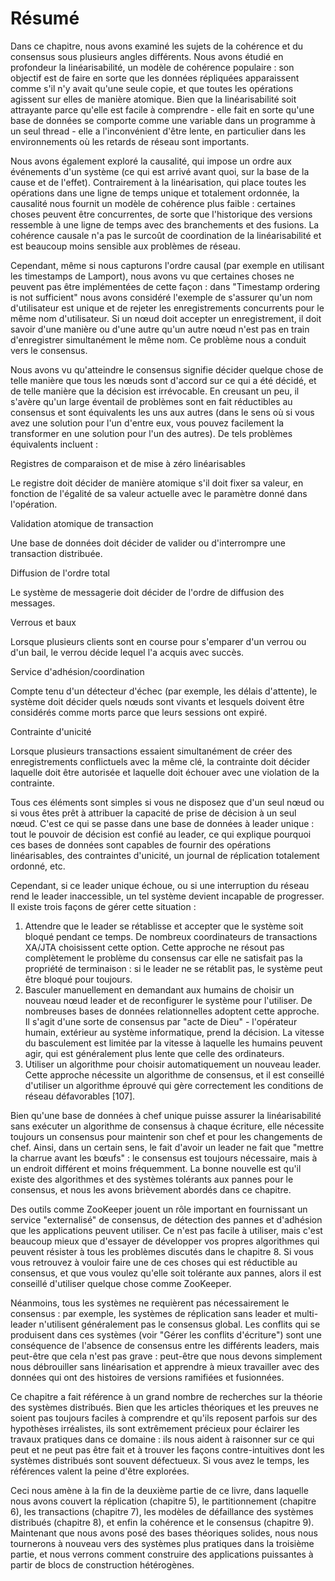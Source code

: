 # Résumé

Dans ce chapitre, nous avons examiné les sujets de la cohérence et du consensus sous plusieurs angles différents. Nous avons étudié en profondeur la linéarisabilité, un modèle de cohérence populaire : son objectif est de faire en sorte que les données répliquées apparaissent comme s'il n'y avait qu'une seule copie, et que toutes les opérations agissent sur elles de manière atomique. Bien que la linéarisabilité soit attrayante parce qu'elle est facile à comprendre - elle fait en sorte qu'une base de données se comporte comme une variable dans un programme à un seul thread - elle a l'inconvénient d'être lente, en particulier dans les environnements où les retards de réseau sont importants.

Nous avons également exploré la causalité, qui impose un ordre aux événements d'un système (ce qui est arrivé avant quoi, sur la base de la cause et de l'effet). Contrairement à la linéarisation, qui place toutes les opérations dans une ligne de temps unique et totalement ordonnée, la causalité nous fournit un modèle de cohérence plus faible : certaines choses peuvent être concurrentes, de sorte que l'historique des versions ressemble à une ligne de temps avec des branchements et des fusions. La cohérence causale n'a pas le surcoût de coordination de la linéarisabilité et est beaucoup moins sensible aux problèmes de réseau.

Cependant, même si nous capturons l'ordre causal (par exemple en utilisant les timestamps de Lamport), nous avons vu que certaines choses ne peuvent pas être implémentées de cette façon : dans "Timestamp ordering is not sufficient" nous avons considéré l'exemple de s'assurer qu'un nom d'utilisateur est unique et de rejeter les enregistrements concurrents pour le même nom d'utilisateur. Si un nœud doit accepter un enregistrement, il doit savoir d'une manière ou d'une autre qu'un autre nœud n'est pas en train d'enregistrer simultanément le même nom. Ce problème nous a conduit vers le consensus.

Nous avons vu qu'atteindre le consensus signifie décider quelque chose de telle manière que tous les nœuds sont d'accord sur ce qui a été décidé, et de telle manière que la décision est irrévocable. En creusant un peu, il s'avère qu'un large éventail de problèmes sont en fait réductibles au consensus et sont équivalents les uns aux autres (dans le sens où si vous avez une solution pour l'un d'entre eux, vous pouvez facilement la transformer en une solution pour l'un des autres). De tels problèmes équivalents incluent :

Registres de comparaison et de mise à zéro linéarisables

Le registre doit décider de manière atomique s'il doit fixer sa valeur, en fonction de l'égalité de sa valeur actuelle avec le paramètre donné dans l'opération.

Validation atomique de transaction

Une base de données doit décider de valider ou d'interrompre une transaction distribuée.

Diffusion de l'ordre total

Le système de messagerie doit décider de l'ordre de diffusion des messages.

Verrous et baux

Lorsque plusieurs clients sont en course pour s'emparer d'un verrou ou d'un bail, le verrou décide lequel l'a acquis avec succès.

Service d'adhésion/coordination

Compte tenu d'un détecteur d'échec (par exemple, les délais d'attente), le système doit décider quels nœuds sont vivants et lesquels doivent être considérés comme morts parce que leurs sessions ont expiré.

Contrainte d'unicité

Lorsque plusieurs transactions essaient simultanément de créer des enregistrements conflictuels avec la même clé, la contrainte doit décider laquelle doit être autorisée et laquelle doit échouer avec une violation de la contrainte.

Tous ces éléments sont simples si vous ne disposez que d'un seul nœud ou si vous êtes prêt à attribuer la capacité de prise de décision à un seul nœud. C'est ce qui se passe dans une base de données à leader unique : tout le pouvoir de décision est confié au leader, ce qui explique pourquoi ces bases de données sont capables de fournir des opérations linéarisables, des contraintes d'unicité, un journal de réplication totalement ordonné, etc.

Cependant, si ce leader unique échoue, ou si une interruption du réseau rend le leader inaccessible, un tel système devient incapable de progresser. Il existe trois façons de gérer cette situation :

1.	Attendre que le leader se rétablisse et accepter que le système soit bloqué pendant ce temps. De nombreux coordinateurs de transactions XA/JTA choisissent cette option. Cette approche ne résout pas complètement le problème du consensus car elle ne satisfait pas la propriété de terminaison : si le leader ne se rétablit pas, le système peut être bloqué pour toujours.
2.	Basculer manuellement en demandant aux humains de choisir un nouveau nœud leader et de reconfigurer le système pour l'utiliser. De nombreuses bases de données relationnelles adoptent cette approche. Il s'agit d'une sorte de consensus par "acte de Dieu" - l'opérateur humain, extérieur au système informatique, prend la décision. La vitesse du basculement est limitée par la vitesse à laquelle les humains peuvent agir, qui est généralement plus lente que celle des ordinateurs.
3.	Utiliser un algorithme pour choisir automatiquement un nouveau leader. Cette approche nécessite un algorithme de consensus, et il est conseillé d'utiliser un algorithme éprouvé qui gère correctement les conditions de réseau défavorables [107].

Bien qu'une base de données à chef unique puisse assurer la linéarisabilité sans exécuter un algorithme de consensus à chaque écriture, elle nécessite toujours un consensus pour maintenir son chef et pour les changements de chef. Ainsi, dans un certain sens, le fait d'avoir un leader ne fait que "mettre la charrue avant les bœufs" : le consensus est toujours nécessaire, mais à un endroit différent et moins fréquemment. La bonne nouvelle est qu'il existe des algorithmes et des systèmes tolérants aux pannes pour le consensus, et nous les avons brièvement abordés dans ce chapitre.

Des outils comme ZooKeeper jouent un rôle important en fournissant un service "externalisé" de consensus, de détection des pannes et d'adhésion que les applications peuvent utiliser. Ce n'est pas facile à utiliser, mais c'est beaucoup mieux que d'essayer de développer vos propres algorithmes qui peuvent résister à tous les problèmes discutés dans le chapitre 8. Si vous vous retrouvez à vouloir faire une de ces choses qui est réductible au consensus, et que vous voulez qu'elle soit tolérante aux pannes, alors il est conseillé d'utiliser quelque chose comme ZooKeeper.

Néanmoins, tous les systèmes ne requièrent pas nécessairement le consensus : par exemple, les systèmes de réplication sans leader et multi-leader n'utilisent généralement pas le consensus global. Les conflits qui se produisent dans ces systèmes (voir "Gérer les conflits d'écriture") sont une conséquence de l'absence de consensus entre les différents leaders, mais peut-être que cela n'est pas grave : peut-être que nous devons simplement nous débrouiller sans linéarisation et apprendre à mieux travailler avec des données qui ont des histoires de versions ramifiées et fusionnées.

Ce chapitre a fait référence à un grand nombre de recherches sur la théorie des systèmes distribués. Bien que les articles théoriques et les preuves ne soient pas toujours faciles à comprendre et qu'ils reposent parfois sur des hypothèses irréalistes, ils sont extrêmement précieux pour éclairer les travaux pratiques dans ce domaine : ils nous aident à raisonner sur ce qui peut et ne peut pas être fait et à trouver les façons contre-intuitives dont les systèmes distribués sont souvent défectueux. Si vous avez le temps, les références valent la peine d'être explorées.  

Ceci nous amène à la fin de la deuxième partie de ce livre, dans laquelle nous avons couvert la réplication (chapitre 5), le partitionnement (chapitre 6), les transactions (chapitre 7), les modèles de défaillance des systèmes distribués (chapitre 8), et enfin la cohérence et le consensus (chapitre 9). Maintenant que nous avons posé des bases théoriques solides, nous nous tournerons à nouveau vers des systèmes plus pratiques dans la troisième partie, et nous verrons comment construire des applications puissantes à partir de blocs de construction hétérogènes.

